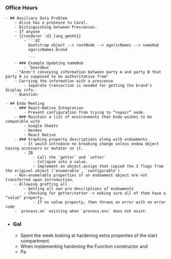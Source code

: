 ### Office Hours
	- ## Auxiliary Data Problem
		- Alice has a presence to Carol.
		- Distinguishing between Prescences.
		- If anyone
		- {{renderer :d2_lang_qmnhh}}
			- ```d2
			  bootstrap object --> rootNode --> agoricNames --> nameHub
			  agoricNames.brand
			  
			  ```
		- ### Example Updating nameHub
			- `boardAux`
		- "Aren't conveying information between party A and party B that party A is supposed to be authoritative from"
		- Carrying the information with a prescence
			- separate transaction is needed for getting the brand's display info.
		- Question
			-
	- ## Endo Meeting
		- ### React-Native Integration
			- Prevent configuration from trying to “repair” node.
		- ### Maintain a list of environments that Endo wishes to be compatible with
			- Google Sheets
			- Hermes
			- React Native
		- ### Graphing property descriptions along with endowments
			- It would introduce no breaking change unless endow object having accessors or mutator on it.
			- ZB
				- Call the `getter` and `setter`
				- Collapse into a value.
				- Implement an object.assign that copied the 3 flags from the original object (`enumerable`, `configurable`)
		- Non-enumerable properties of an endowment object are not transferred upon introduction.
		- Allowing grafting all
			- Getting all own pro descriptions of endowments
			- Checking for getter/setter -> making sure all of them have a “value” property.
				- If no value property, then throws an error with an error code
		- `process.on` existing when `process.env` does not exist.
- ### Gal
	- Spent the week looking at hardening extra properties of the start compartment.
	- When implementing hardening the Function constructor and
	- Pa